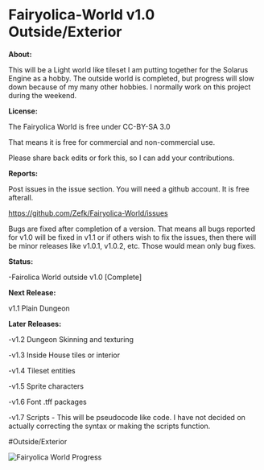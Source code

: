# Fairyolica-World v1.0 Outside/Exterior

**About:**

This will be a Light world like tileset I am putting together for the Solarus Engine as a hobby. The outside world is completed, but progress will slow down because of my many other hobbies. I normally work on this project during the weekend.

**License:** 

The Fairyolica World is free under CC-BY-SA 3.0 

That means it is free for commercial and non-commercial use.

Please share back edits or fork this, so I can add your contributions.

**Reports:**

Post issues in the issue section. You will need a github account. It is free afterall.

https://github.com/Zefk/Fairyolica-World/issues

Bugs are fixed after completion of a version. That means all bugs reported for v1.0 will be fixed in v1.1 or if others wish to fix the issues, then there will be minor releases like v1.0.1, v1.0.2, etc. Those would mean only bug fixes.

**Status:** 

-Fairolica World outside v1.0 [Complete]

**Next Release:** 

v1.1 Plain Dungeon

**Later Releases:**

-v1.2 Dungeon Skinning and texturing

-v1.3 Inside House tiles or interior

-v1.4 Tileset entities

-v1.5 Sprite characters

-v1.6 Font .tff packages

-v1.7 Scripts - This will be pseudocode like code. I have not decided on actually correcting the syntax or making the scripts function.

#Outside/Exterior

![Fairyolica World Progress](http://s33.postimg.org/5vwatpy6n/Fairyolica_World_tiles.png)
